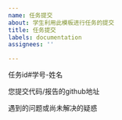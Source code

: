 ```yaml
---
name: 任务提交
about: 学生利用此模板进行任务的提交
title: 任务提交
labels: documentation
assignees: ''

---
```


任务id#学号-姓名

您提交代码/报告的github地址

遇到的问题或尚未解决的疑惑
